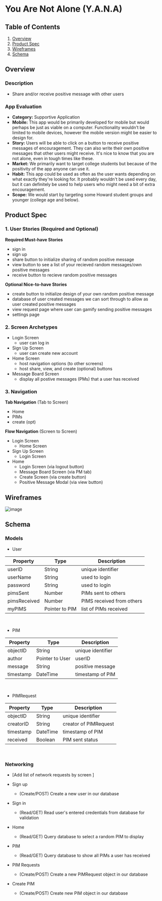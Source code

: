 # You Are Not Alone (Y.A.N.A)

## Table of Contents
1. [Overview](##Overview)
2. [Product Spec](##Product-Spec)
3. [Wireframes](##Wireframes)
4. [Schema](##Schema)

## Overview
### Description
- Share and/or receive positive message with other users

### App Evaluation
- **Category:** Supportive Application
- **Mobile:** This app would be primarily developed for mobile but would perhaps be just as viable on a computer. Functionality wouldn’t be limited to mobile devices, however the mobile version might be easier to design for.
- **Story:** Users will be able to click on a button to receive positive messages of encouragement. They can also write their own positive messages that other users might receive. It's nice to know that you are not alone, even in tough times like these.
- **Market:** We primarily want to target college students but because of the positivity of the app anyone can use it.
- **Habit:** This app could be used as often as the user wants depending on what exactly they're looking for. It probably wouldn't be used every day, but it can definitely be used to help users who might need a bit of extra encouragement.
- **Scope:** We would start by targeting some Howard student groups and younger (college age and below).

## Product Spec

### 1. User Stories (Required and Optional)

**Required Must-have Stories**

- sign in 
- sign up 
- share button to initialize sharing of random positive message
- view button to see a list of your recieved random messages/own positive messages
- receive button to recieve random positive messages 

**Optional Nice-to-have Stories**

- create button to initialize design of your own random positive message
- database of user created messages we can sort through to allow as user created positive messages 
- view request page where user can gamify sending positive messages 
- settings page 

### 2. Screen Archetypes

* Login Screen
    * user can log in
* Sign Up Screen
    * user can create new account
* Home Screen
    * host navigation options (to other screens)
    * host share, view, and create (optional) buttons
* Message Board Screen
    * display all postive messages (PMs) that a user has received

### 3. Navigation

**Tab Navigation** (Tab to Screen)

* Home
* PIMs
* create (opt)

**Flow Navigation** (Screen to Screen)

* Login Screen
    * Home Screen
* Sign Up Screen
    * Login Screen 
* Home 
    * Login Screen (via logout button)
    * Message Board Screen (via PM tab)
    * Create Screen (via create button)
    * Positive Message Modal (via view button)


## Wireframes
![image](https://user-images.githubusercontent.com/45021016/113352403-31d60e00-930a-11eb-8188-a2efbf640034.png)


## Schema 

### Models
- User

|   Property   |      Type      |        Description        | 
| ------------ | -------------- | ------------------------- | 
| userID       | String         | unique identifier         |
| userName     | String         | used to login             |
| password     | String         | used to login             |
| pimsSent     | Number         | PIMs sent to others       |
| pimsReceived | Number         | PIMS received from others |
| myPIMS       | Pointer to PIM | list of PIMs received     |

<br/>

- PIM

|   Property    |        Type       |      Description      | 
| ------------- | ----------------- | --------------------- | 
| objectID      | String            | unique identifier     |
| author        | Pointer to User   | userID                |
| message       | String            | positive message      |
| timestamp     | DateTime          | timestamp of PIM      |

<br/>

- PIMRequest

|   Property    |        Type       |      Description      | 
| ------------- | ----------------- | --------------------- | 
| objectID      | String            | unique identifier     |
| creatorID     | String            | creator of PIMRequest |
| timestamp     | DateTime          | timestamp of PIM      |
| received      | Boolean           | PIM sent status       |

<br/>

### Networking
- [Add list of network requests by screen ]


- Sign up
    - (Create/POST) Create a new user in our database
- Sign in
    - (Read/GET) Read user's entered credentials from database for validation
- Home
    - (Read/GET) Query database to select a random PIM to display
- PIM
    - (Read/GET) Query database to show all PIMs a user has received
- PIM Requests
    - (Create/POST) Create a new PIMRequest object in our database
- Create PIM
    - (Create/POST) Create new PIM object in our database
